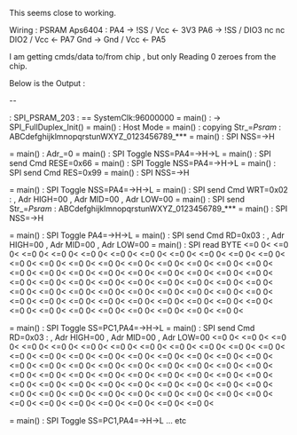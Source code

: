 This seems close to working.

 Wiring :
   PSRAM Aps6404 :
     PA4 -> !SS  \/  Vcc <- 3V3
     PA6 -> !SS  \/  DIO3   nc
     nc    DIO2  \/  Vcc <- PA7
     Gnd -> Gnd  \/  Vcc <- PA5

I am getting cmds/data to/from chip , but only Reading 0 zeroes from the chip.

Below is the Output :

--


: SPI_PSRAM_203 :
== SystemClk:96000000
= main() : -> SPI_FullDuplex_Init()
= main() : Host Mode
= main() : copying Str_=*Psram* : ABCdefghijklmnopqrstunWXYZ_0123456789_***
 = main() : SPI NSS=->H

= main() : Adr_=0
= main() : SPI Toggle NSS=PA4=->H->L
= main() : SPI send Cmd RESE=0x66
= main() : SPI Toggle NSS=PA4=->H->L
= main() : SPI send Cmd RES=0x99
= main() : SPI NSS=->H

= main() : SPI Toggle NSS=PA4=->H->L
= main() : SPI send Cmd WRT=0x02 : , Adr HIGH=00  , Adr MID=00  , Adr LOW=00
= main() : SPI send Str_=*Psram* : ABCdefghijklmnopqrstunWXYZ_0123456789_***
= main() : SPI NSS=->H

= main() : SPI Toggle PA4=->H->L
= main() : SPI send Cmd RD=0x03 : , Adr HIGH=00  , Adr MID=00  , Adr LOW=00
= main() : SPI read BYTE
 <=0 0<  <=0 0<  <=0 0<  <=0 0<  <=0 0<  <=0 0<  <=0 0<  <=0 0<
 <=0 0<  <=0 0<  <=0 0<  <=0 0<  <=0 0<  <=0 0<  <=0 0<  <=0 0<
 <=0 0<  <=0 0<  <=0 0<  <=0 0<  <=0 0<  <=0 0<  <=0 0<  <=0 0<
 <=0 0<  <=0 0<  <=0 0<  <=0 0<  <=0 0<  <=0 0<  <=0 0<  <=0 0<
 <=0 0<  <=0 0<  <=0 0<  <=0 0<  <=0 0<  <=0 0<  <=0 0<  <=0 0<
 <=0 0<  <=0 0<  <=0 0<  <=0 0<  <=0 0<  <=0 0<  <=0 0<  <=0 0<
 <=0 0<  <=0 0<  <=0 0<  <=0 0<  <=0 0<  <=0 0<  <=0 0<  <=0 0<
 <=0 0<  <=0 0<  <=0 0<  <=0 0<  <=0 0<  <=0 0<  <=0 0<  <=0 0<

= main() : SPI Toggle SS=PC1,PA4=->H->L
= main() : SPI send Cmd RD=0x03 :  , Adr HIGH=00  , Adr MID=00  , Adr LOW=00
 <=0 0<  <=0 0<  <=0 0<  <=0 0<  <=0 0<  <=0 0<  <=0 0<  <=0 0<
 <=0 0<  <=0 0<  <=0 0<  <=0 0<  <=0 0<  <=0 0<  <=0 0<  <=0 0<
 <=0 0<  <=0 0<  <=0 0<  <=0 0<  <=0 0<  <=0 0<  <=0 0<  <=0 0<
 <=0 0<  <=0 0<  <=0 0<  <=0 0<  <=0 0<  <=0 0<  <=0 0<  <=0 0<
 <=0 0<  <=0 0<  <=0 0<  <=0 0<  <=0 0<  <=0 0<  <=0 0<  <=0 0<
 <=0 0<  <=0 0<  <=0 0<  <=0 0<  <=0 0<  <=0 0<  <=0 0<  <=0 0<
 <=0 0<  <=0 0<  <=0 0<  <=0 0<  <=0 0<  <=0 0<  <=0 0<  <=0 0<
 <=0 0<  <=0 0<  <=0 0<  <=0 0<  <=0 0<  <=0 0<  <=0 0<  <=0 0<

= main() : SPI Toggle SS=PC1,PA4=->H->L
... 
etc
